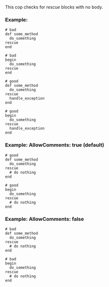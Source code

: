 This cop checks for *rescue* blocks with no body.

### Example:

    # bad
    def some_method
      do_something
    rescue
    end

    # bad
    begin
      do_something
    rescue
    end

    # good
    def some_method
      do_something
    rescue
      handle_exception
    end

    # good
    begin
      do_something
    rescue
      handle_exception
    end

### Example: AllowComments: true (default)

    # good
    def some_method
      do_something
    rescue
      # do nothing
    end

    # good
    begin
      do_something
    rescue
      # do nothing
    end

### Example: AllowComments: false

    # bad
    def some_method
      do_something
    rescue
      # do nothing
    end

    # bad
    begin
      do_something
    rescue
      # do nothing
    end